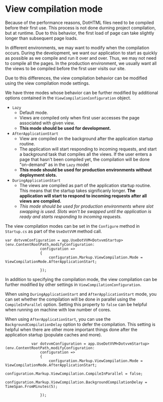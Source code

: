 # View compilation mode

Because of the performance reasons, DotHTML files need to be compiled before their first use. This process is not done durning project compilation, but at runtime. Due to this behavior, the first load of page can take slightly longer than subsequent page loads.

In different environments, we may want to modify when the compilation occurs. During the development, we want our application to start as quickly as possible as we compile and run it over and over. Thus, we may not need to compile all the pages. In the production environment, we usually want all the views to be compiled before the first user visits our site.

Due to this differences, the view compilation behavior can be modified using the view compilation mode settings. 

We have three modes whose behavior can be further modified by additional options contained in the `ViewCompilationConfiguration` object.

- `Lazy`
  - Default mode.
  - Views are compiled only when first user accesses the page associated with given view.
  - **This mode should be used for development.**
- `AfterApplicationStart`
  - View are compiled on the background after the application startup routine.  
  - The application will start responding to incoming requests, and start a background task that compiles all the views. If the user enters a page that hasn't been compiled yet, the compilation will be done "on-demand" as in the `Lazy` model
  - **This mode should be used for production environments without deployment slots.**
- `DuringApplicationStart`
  - The views are compiled as part of the application startup routine. This means that the startup takes significanly longer.
    **The application will start to respond to incoming requests after all views are compiled.**
  - *This mode should be used for production environments where slot swapping is used. Slots won't be swapped until the application is ready and starts responding to incoming requests.*

The view compilation modes can be set in the `Configure` method in `Startup.cs` as part of the `UseDotVVM` method call.

```CSHARP
var dotvvmConfiguration = app.UseDotVVM<DotvvmStartup>(env.ContentRootPath,modifyConfiguration:
                configuration =>
                {
                    configuration.Markup.ViewCompilation.Mode = ViewCompilationMode.AfterApplicationStart;                 

                });
```

In addition to specifying the compilation mode, the view compilation can be further modified by other settings in  `ViewCompilationConfiguration`.

When using `DuringApplicationStart` and `AfterApplicationStart` mode, you can set whether the compilation will be done in parallel using the `CompileInParallel` option.  Setting this property to `false` can be helpful when running on machine with low number of cores.

When using `AfterApplicationStart`, you can use the `BackgroundCompilationDelay` option to defer the compilation. This setting is helpful when there are other more important things done after the application startup (populate caches and more).

```CSHARP
            var dotvvmConfiguration = app.UseDotVVM<DotvvmStartup>(env.ContentRootPath,modifyConfiguration:
                configuration =>
                {
                    configuration.Markup.ViewCompilation.Mode = ViewCompilationMode.AfterApplicationStart;
                    configuration.Markup.ViewCompilation.CompileInParallel = false;
                    configuration.Markup.ViewCompilation.BackgroundCompilationDelay = TimeSpan.FromMinutes(5);

                });
```
